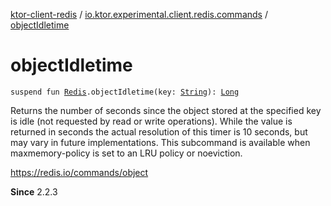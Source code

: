 [ktor-client-redis](../index.md) / [io.ktor.experimental.client.redis.commands](index.md) / [objectIdletime](./object-idletime.md)

# objectIdletime

`suspend fun `[`Redis`](../io.ktor.experimental.client.redis/-redis/index.md)`.objectIdletime(key: `[`String`](https://kotlinlang.org/api/latest/jvm/stdlib/kotlin/-string/index.html)`): `[`Long`](https://kotlinlang.org/api/latest/jvm/stdlib/kotlin/-long/index.html)

Returns the number of seconds since the object stored at the specified key is idle
(not requested by read or write operations).
While the value is returned in seconds the actual resolution of this timer is 10 seconds,
but may vary in future implementations.
This subcommand is available when maxmemory-policy is set to an LRU policy or noeviction.

https://redis.io/commands/object

**Since**
2.2.3

